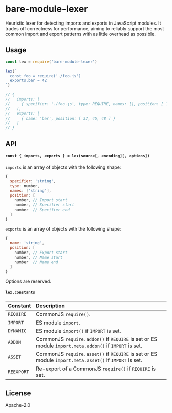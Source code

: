 # bare-module-lexer

Heuristic lexer for detecting imports and exports in JavaScript modules. It trades off correctness for performance, aiming to reliably support the most common import and export patterns with as little overhead as possible.

## Usage

```js
const lex = require('bare-module-lexer')

lex(`
  const foo = require('./foo.js')
  exports.bar = 42
`)

// {
//   imports: [
//     { specifier: './foo.js', type: REQUIRE, names: [], position: [ 15, 24, 32 ] }
//   ],
//   exports: [
//     { name: 'bar', position: [ 37, 45, 48 ] }
//   ]
// }
```

## API

#### `const { imports, exports } = lex(source[, encoding][, options])`

`imports` is an array of objects with the following shape:

```js
{
  specifier: 'string',
  type: number,
  names: ['string'],
  position: [
    number, // Import start
    number, // Specifier start
    number  // Specifier end
  ]
}
```

`exports` is an array of objects with the following shape:

```js
{
  name: 'string',
  position: [
    number, // Export start
    number, // Name start
    number  // Name end
  ]
}
```

Options are reserved.

#### `lex.constants`

Constant | Description
:-- | :--
`REQUIRE` | CommonJS `require()`.
`IMPORT` | ES module `import`.
`DYNAMIC` | ES module `import()` if `IMPORT` is set.
`ADDON` | CommonJS `require.addon()` if `REQUIRE` is set or ES module `import.meta.addon()` if `IMPORT` is set.
`ASSET` | CommonJS `require.asset()` if `REQUIRE` is set or ES module `import.meta.asset()` if `IMPORT` is set.
`REEXPORT` | Re-export of a CommonJS `require()` if `REQUIRE` is set.

## License

Apache-2.0
